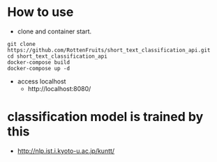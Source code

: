 # How to use
- clone and container start.

```
git clone https://github.com/RottenFruits/short_text_classification_api.git
cd short_text_classification_api
docker-compose build
docker-compose up -d
```

- access localhost
    - http://localhost:8080/


# classification model is trained by this 
- http://nlp.ist.i.kyoto-u.ac.jp/kuntt/